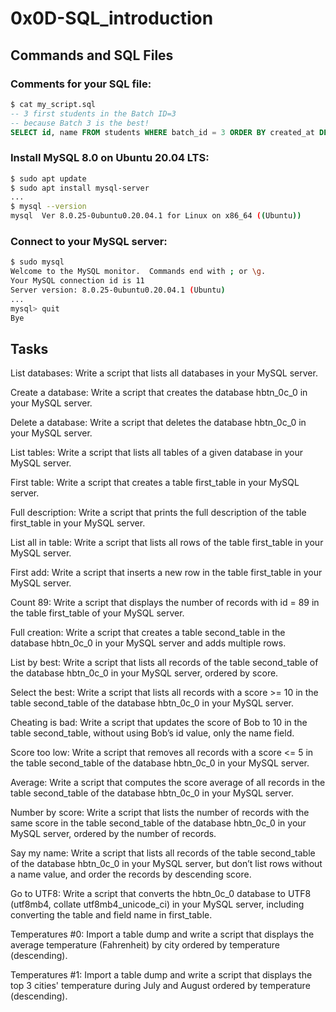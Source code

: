 # 0x0D-SQL_introduction
## Commands and SQL Files

### Comments for your SQL file:
```sql
$ cat my_script.sql
-- 3 first students in the Batch ID=3
-- because Batch 3 is the best!
SELECT id, name FROM students WHERE batch_id = 3 ORDER BY created_at DESC LIMIT 3;
```

### Install MySQL 8.0 on Ubuntu 20.04 LTS:
```bash
$ sudo apt update
$ sudo apt install mysql-server
...
$ mysql --version
mysql  Ver 8.0.25-0ubuntu0.20.04.1 for Linux on x86_64 ((Ubuntu))
```

### Connect to your MySQL server:
```bash
$ sudo mysql
Welcome to the MySQL monitor.  Commands end with ; or \g.
Your MySQL connection id is 11
Server version: 8.0.25-0ubuntu0.20.04.1 (Ubuntu)
...
mysql> quit
Bye
```

##  Tasks

List databases: Write a script that lists all databases in your MySQL server.

Create a database: Write a script that creates the database hbtn_0c_0 in your MySQL server.

Delete a database: Write a script that deletes the database hbtn_0c_0 in your MySQL server.

List tables: Write a script that lists all tables of a given database in your MySQL server.

First table: Write a script that creates a table first_table in your MySQL server.

Full description: Write a script that prints the full description of the table first_table in your MySQL server.

List all in table: Write a script that lists all rows of the table first_table in your MySQL server.

First add: Write a script that inserts a new row in the table first_table in your MySQL server.

Count 89: Write a script that displays the number of records with id = 89 in the table first_table of your MySQL server.

Full creation: Write a script that creates a table second_table in the database hbtn_0c_0 in your MySQL server and adds multiple rows.

List by best: Write a script that lists all records of the table second_table of the database hbtn_0c_0 in your MySQL server, ordered by score.

Select the best: Write a script that lists all records with a score >= 10 in the table second_table of the database hbtn_0c_0 in your MySQL server.

Cheating is bad: Write a script that updates the score of Bob to 10 in the table second_table, without using Bob’s id value, only the name field.

Score too low: Write a script that removes all records with a score <= 5 in the table second_table of the database hbtn_0c_0 in your MySQL server.

Average: Write a script that computes the score average of all records in the table second_table of the database hbtn_0c_0 in your MySQL server.

Number by score: Write a script that lists the number of records with the same score in the table second_table of the database hbtn_0c_0 in your MySQL server, ordered by the number of records.

Say my name: Write a script that lists all records of the table second_table of the database hbtn_0c_0 in your MySQL server, but don’t list rows without a name value, and order the records by descending score.

Go to UTF8: Write a script that converts the hbtn_0c_0 database to UTF8 (utf8mb4, collate utf8mb4_unicode_ci) in your MySQL server, including converting the table and field name in first_table.

Temperatures #0: Import a table dump and write a script that displays the average temperature (Fahrenheit) by city ordered by temperature (descending).

Temperatures #1: Import a table dump and write a script that displays the top 3 cities' temperature during July and August ordered by temperature (descending).
